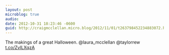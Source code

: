 ```yaml
---
layout: post
microblog: true
audio: 
date: 2012-10-31 18:23:46 -0600
guid: http://craigmcclellan.micro.blog/2012/11/01/t263798452234883072.html
---
```

The makings of a great Halloween. @laura_mcclellan @taylorrew [t.co/ZvILXqzA](http://t.co/ZvILXqzA)
